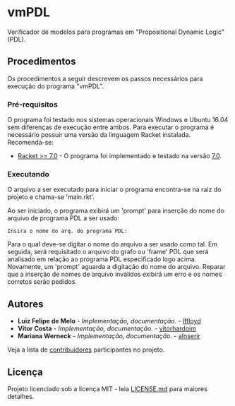 # vmPDL
Verificador de modelos para programas em "Propositional Dynamic Logic" (PDL).

## Procedimentos

Os procedimentos a seguir descrevem os passos necessários para execução do programa "vmPDL".

### Pré-requisitos

O programa foi testado nos sistemas operacionais Windows e Ubuntu 16.04 sem diferenças de execução entre ambos.
Para executar o programa é necessário possuir uma versão da linguagem Racket instalada. Recomenda-se:

* [Racket >= 7.0](https://racket-lang.org/download/) - O programa foi implementado e testado na versão [7.0](https://download.racket-lang.org/all-versions.html).

### Executando

O arquivo a ser executado para iniciar o programa encontra-se na raiz do projeto e chama-se 'main.rkt'.

Ao ser iniciado, o programa exibirá um 'prompt' para inserção do nome do arquivo de programa PDL a ser usado:

```
Insira o nome do arq. do programa PDL:
```

Para o qual deve-se digitar o nome do arquivo a ser usado como tal. Em seguida, será requisitado o arquivo do grafo ou 'frame' PDL que será analisado em relação ao programa PDL especificado logo acima. Novamente, um 'prompt' aguarda a digitação do nome do arquivo. Reparar que a inserção de nomes de arquivo inválidos exibirá um erro e os nomes corretos serão pedidos.

## Autores

* **Luiz Felipe de Melo** - *Implementação, documentação.* - [lffloyd](https://github.com/lffloyd)
* **Vítor Costa** - *Implementação, documentação.* - [vitorhardoim](https://github.com/vitorhardoim)
* **Mariana Werneck** - *Implementação, documentação.* - [aInserir](https://github.com/aInserir)

Veja a lista de [contribuidores](https://github.com/lffloyd/vmPDL/contributors) participantes no projeto.

## Licença

Projeto licenciado sob a licença MIT - leia [LICENSE.md](https://github.com/lffloyd/TrabalhoIA1_Domino/blob/rev0.1/LICENSE) para maiores detalhes.